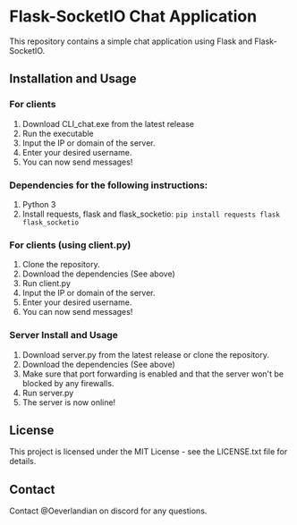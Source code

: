 # Flask-SocketIO Chat Application

This repository contains a simple chat application using Flask and Flask-SocketIO.
## Installation and Usage

### For clients
1. Download CLI_chat.exe from the latest release
2. Run the executable
3. Input the IP or domain of the server.
4. Enter your desired username.
5. You can now send messages!

### Dependencies for the following instructions:
1. Python 3
2. Install requests, flask and flask_socketio:
 ```pip install requests flask flask_socketio```

### For clients (using client.py)
1. Clone the repository. 
2. Download the dependencies (See above)
3. Run client.py
4. Input the IP or domain of the server.
5. Enter your desired username.
6. You can now send messages!

### Server Install and Usage
1. Download server.py from the latest release or clone the repository.
2. Download the dependencies (See above)
3. Make sure that port forwarding is enabled and that the server won't be blocked by any firewalls.
4. Run server.py
5. The server is now online!

## License
This project is licensed under the MIT License - see the LICENSE.txt file for details.

## Contact
Contact @Oeverlandian on discord for any questions.
